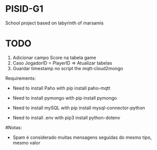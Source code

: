 # PISID-G1
School project based on labyrinth of marsamis

<H1> TODO </H1>
<ol>
<li> Adicionar campo Score na tabela game  </li>
<li>  Caso JogadorID = PlayerID => Atualizar tabelas  </li>
<li>  Guardar timestamp no script the mqtt-cloud2mongo  </li>
</ol>

Requirements:

<ul>
<li>
<p>Need to install Paho with pip install paho-mqtt </p>
</li>
<li>
<p>Need to install pymongo with pip install pymongo </p>
</li>
<li>
<p>Need to install mySQL with pip install mysql-connector-python </p>
</li>
<li>
<p>Need to install .env with pip3 install python-dotenv </p>
</li>
</ul>

#Notas:
<ul>
  <li><p>Spam é considerado muitas mensagens seguidas do mesmo tipo, mesmo valor </li></p>
</ul>


